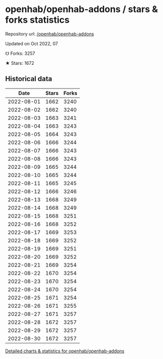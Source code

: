 # openhab/openhab-addons / stars & forks statistics

Repository url: [/openhab/openhab-addons](https://github.com/openhab/openhab-addons)

Updated on Oct 2022, 07

☋ Forks: 3257

★ Stars: 1672

## Historical data
| Date | Stars | Forks |
|------|-------|-------|
| 2022-08-01 | 1662 | 3240 | 
| 2022-08-02 | 1662 | 3240 | 
| 2022-08-03 | 1663 | 3241 | 
| 2022-08-04 | 1663 | 3243 | 
| 2022-08-05 | 1664 | 3243 | 
| 2022-08-06 | 1666 | 3244 | 
| 2022-08-07 | 1666 | 3243 | 
| 2022-08-08 | 1666 | 3243 | 
| 2022-08-09 | 1665 | 3244 | 
| 2022-08-10 | 1665 | 3244 | 
| 2022-08-11 | 1665 | 3245 | 
| 2022-08-12 | 1666 | 3246 | 
| 2022-08-13 | 1668 | 3249 | 
| 2022-08-14 | 1668 | 3249 | 
| 2022-08-15 | 1668 | 3251 | 
| 2022-08-16 | 1668 | 3252 | 
| 2022-08-17 | 1669 | 3253 | 
| 2022-08-18 | 1669 | 3252 | 
| 2022-08-19 | 1669 | 3251 | 
| 2022-08-20 | 1669 | 3252 | 
| 2022-08-21 | 1669 | 3254 | 
| 2022-08-22 | 1670 | 3254 | 
| 2022-08-23 | 1670 | 3254 | 
| 2022-08-24 | 1670 | 3254 | 
| 2022-08-25 | 1671 | 3254 | 
| 2022-08-26 | 1671 | 3255 | 
| 2022-08-27 | 1671 | 3257 | 
| 2022-08-28 | 1672 | 3257 | 
| 2022-08-29 | 1672 | 3257 | 
| 2022-08-30 | 1672 | 3257 | 


[Detailed charts & statistics for openhab/openhab-addons](https://reviewgithub.com/rep/openhab/openhab-addons)
